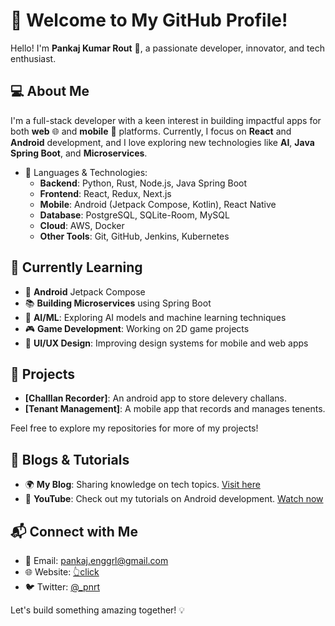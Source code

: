 # 🚀 Welcome to My GitHub Profile!

Hello! I'm **Pankaj Kumar Rout** 👋, a passionate developer, innovator, and tech enthusiast.

## 💻 About Me

I'm a full-stack developer with a keen interest in building impactful apps for both **web** 🌐 and **mobile** 📱 platforms. Currently, I focus on **React** and **Android** development, and I love exploring new technologies like **AI**, **Java Spring Boot**, and **Microservices**. 

- 🔧 Languages & Technologies:
  - **Backend**: Python, Rust, Node.js, Java Spring Boot
  - **Frontend**: React, Redux, Next.js
  - **Mobile**: Android (Jetpack Compose, Kotlin), React Native
  - **Database**: PostgreSQL, SQLite-Room, MySQL
  - **Cloud**: AWS, Docker
  - **Other Tools**: Git, GitHub, Jenkins, Kubernetes

## 🌱 Currently Learning

- 📱 **Android** Jetpack Compose
- 📚 **Building Microservices** using Spring Boot
- 🤖 **AI/ML**: Exploring AI models and machine learning techniques
- 🎮 **Game Development**: Working on 2D game projects
- 🧩 **UI/UX Design**: Improving design systems for mobile and web apps

## 🚀 Projects

- **[Challlan Recorder]**: An android app to store delevery challans. 
- **[Tenant Management]**: A mobile app that records and manages tenents.

Feel free to explore my repositories for more of my projects!

## 📝 Blogs & Tutorials

- 🌍 **My Blog**: Sharing knowledge on tech topics. [Visit here](https://your-blog-link.com)
- 🎥 **YouTube**: Check out my tutorials on Android development. [Watch now](https://youtube-link.com)
<!--
## 📈 GitHub Stats

![Your GitHub Stats](https://github-readme-stats.vercel.app/api?username=your-github-username&show_icons=true&count_private=true&hide=prs)
--->
## 📬 Connect with Me

- 📧 Email: [pankaj.enggrl@gmail.com](mailto:pankaj.enggr@gmail.com)
- 🌐 Website: [👆click](https://pnrt.github.io/folio/)
- 🐦 Twitter: [@_pnrt](https://x.com/_pnrt)

Let's build something amazing together! 💡

<!---
pnrtx/pnrtx is a ✨ special ✨ repository because its `README.md` (this file) appears on your GitHub profile.
You can click the Preview link to take a look at your changes.
--->
